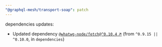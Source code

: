 ```yaml
---
"@graphql-mesh/transport-soap": patch
---
```

dependencies updates:
  - Updated dependency [`@whatwg-node/fetch@^0.10.4` ↗︎](https://www.npmjs.com/package/@whatwg-node/fetch/v/0.10.4) (from `^0.9.15 || ^0.10.0`, in `dependencies`)
